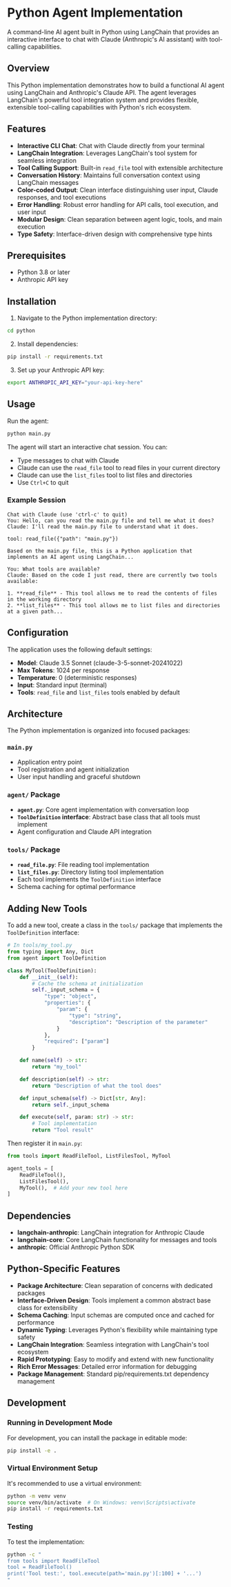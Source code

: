 # Python Agent Implementation

A command-line AI agent built in Python using LangChain that provides an interactive interface to chat with Claude (Anthropic's AI assistant) with tool-calling capabilities.

## Overview

This Python implementation demonstrates how to build a functional AI agent using LangChain and Anthropic's Claude API. The agent leverages LangChain's powerful tool integration system and provides flexible, extensible tool-calling capabilities with Python's rich ecosystem.

## Features

- **Interactive CLI Chat**: Chat with Claude directly from your terminal
- **LangChain Integration**: Leverages LangChain's tool system for seamless integration
- **Tool Calling Support**: Built-in `read_file` tool with extensible architecture
- **Conversation History**: Maintains full conversation context using LangChain messages
- **Color-coded Output**: Clean interface distinguishing user input, Claude responses, and tool executions
- **Error Handling**: Robust error handling for API calls, tool execution, and user input
- **Modular Design**: Clean separation between agent logic, tools, and main execution
- **Type Safety**: Interface-driven design with comprehensive type hints

## Prerequisites

- Python 3.8 or later
- Anthropic API key

## Installation

1. Navigate to the Python implementation directory:
```bash
cd python
```

2. Install dependencies:
```bash
pip install -r requirements.txt
```

3. Set up your Anthropic API key:
```bash
export ANTHROPIC_API_KEY="your-api-key-here"
```

## Usage

Run the agent:
```bash
python main.py
```

The agent will start an interactive chat session. You can:
- Type messages to chat with Claude
- Claude can use the `read_file` tool to read files in your current directory
- Claude can use the `list_files` tool to list files and directories
- Use `Ctrl+C` to quit

### Example Session
```
Chat with Claude (use 'ctrl-c' to quit)
You: Hello, can you read the main.py file and tell me what it does?
Claude: I'll read the main.py file to understand what it does.

tool: read_file({"path": "main.py"})

Based on the main.py file, this is a Python application that implements an AI agent using LangChain...

You: What tools are available?
Claude: Based on the code I just read, there are currently two tools available:

1. **read_file** - This tool allows me to read the contents of files in the working directory
2. **list_files** - This tool allows me to list files and directories at a given path...
```

## Configuration

The application uses the following default settings:
- **Model**: Claude 3.5 Sonnet (claude-3-5-sonnet-20241022)
- **Max Tokens**: 1024 per response
- **Temperature**: 0 (deterministic responses)
- **Input**: Standard input (terminal)
- **Tools**: `read_file` and `list_files` tools enabled by default

## Architecture

The Python implementation is organized into focused packages:

### `main.py`
- Application entry point
- Tool registration and agent initialization
- User input handling and graceful shutdown

### `agent/` Package
- **`agent.py`**: Core agent implementation with conversation loop
- **`ToolDefinition` interface**: Abstract base class that all tools must implement
- Agent configuration and Claude API integration

### `tools/` Package
- **`read_file.py`**: File reading tool implementation
- **`list_files.py`**: Directory listing tool implementation
- Each tool implements the `ToolDefinition` interface
- Schema caching for optimal performance

## Adding New Tools

To add a new tool, create a class in the `tools/` package that implements the `ToolDefinition` interface:

```python
# In tools/my_tool.py
from typing import Any, Dict
from agent import ToolDefinition

class MyTool(ToolDefinition):
    def __init__(self):
        # Cache the schema at initialization
        self._input_schema = {
            "type": "object",
            "properties": {
                "param": {
                    "type": "string",
                    "description": "Description of the parameter"
                }
            },
            "required": ["param"]
        }

    def name(self) -> str:
        return "my_tool"

    def description(self) -> str:
        return "Description of what the tool does"

    def input_schema(self) -> Dict[str, Any]:
        return self._input_schema

    def execute(self, param: str) -> str:
        # Tool implementation
        return "Tool result"
```

Then register it in `main.py`:
```python
from tools import ReadFileTool, ListFilesTool, MyTool

agent_tools = [
    ReadFileTool(),
    ListFilesTool(),
    MyTool(),  # Add your new tool here
]
```

## Dependencies

- **langchain-anthropic**: LangChain integration for Anthropic Claude
- **langchain-core**: Core LangChain functionality for messages and tools
- **anthropic**: Official Anthropic Python SDK

## Python-Specific Features

- **Package Architecture**: Clean separation of concerns with dedicated packages
- **Interface-Driven Design**: Tools implement a common abstract base class for extensibility
- **Schema Caching**: Input schemas are computed once and cached for performance
- **Dynamic Typing**: Leverages Python's flexibility while maintaining type safety
- **LangChain Integration**: Seamless integration with LangChain's tool ecosystem
- **Rapid Prototyping**: Easy to modify and extend with new functionality
- **Rich Error Messages**: Detailed error information for debugging
- **Package Management**: Standard pip/requirements.txt dependency management

## Development

### Running in Development Mode

For development, you can install the package in editable mode:

```bash
pip install -e .
```

### Virtual Environment Setup

It's recommended to use a virtual environment:

```bash
python -m venv venv
source venv/bin/activate  # On Windows: venv\Scripts\activate
pip install -r requirements.txt
```

### Testing

To test the implementation:

```bash
python -c "
from tools import ReadFileTool
tool = ReadFileTool()
print('Tool test:', tool.execute(path='main.py')[:100] + '...')
"
```